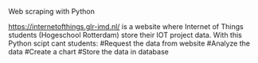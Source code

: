 
Web scraping with Python 

https://internetofthings.glr-imd.nl/ is a website where Internet of Things students (Hogeschool Rotterdam) store their IOT project data. With this Python scipt cant students:
 #Request the data from website
 #Analyze the data
 #Create a chart
 #Store the  data in database
 
 
 
 
 
